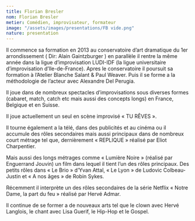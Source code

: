 ```yaml
---
title: Florian Bresler
nom: Florian Bresler
metier: Comédien, improvisateur, formateur
image: "/assets/images/presentations/FB vide.png"
nature: presentation
---
```


<div>
  <p>
        Il commence sa formation en 2013 au conservatoire d’art dramatique du
        1er arrondissement ( Dir: Alain Gaintzburger ) en parallèle il rentre la
        même année dans la ligue d’improvisation LUDI-IDF (la ligue
        universitaire d’improvisation d’Ile-de-France). Apres le conservatoire
        il poursuit sa formation à l’Atelier Blanche Salant & Paul Weaver. Puis
        il se forme a la méthodologie de l’acteur avec Alexandre Del Perugia.
      </p>
      <p>
        Il joue dans de nombreux spectacles d’improvisations sous diverses
        formes (cabaret, match, catch etc mais aussi des concepts longs) en
        France, Belgique et en Suisse.
      </p>
      <p>Il joue actuellement un seul en scène improvisé « TU RÊVES ».</p>
      <p>
        Il tourne également a la télé, dans des publicités et au cinéma ou il
        accumule des rôles secondaires mais aussi principaux dans de nombreux
        court métrage tel que, dernièrement « REPLIQUE » réalisé par Eliot
        Charpentier.
      </p>
      <p>
        Mais aussi des longs métrages comme « Lumière Noire » (réalisé par
        Enguerrand Jouvin) un film dans lequel il tient l’un des rôles
        principaux. Des petits rôles dans « Le Brio » d’Yvan Attal, « Le Lyon »
        de Ludovic Colbeau-Justin et « A nos âges » de Robin Sykes.
      </p>
      <p>
        Récemment il interprète un des rôles secondaires de la série Netflix «
        Notre Dame, la part du feu » réalisé par Hervé Admar.
      </p>
      <p>
        Il continue de se former a de nouveaux arts tel que le clown avec Hervé
        Langlois, le chant avec Lisa Guerif, le Hip-Hop et le Gospel.
      </p>
</div>

